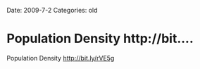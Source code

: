 Date: 2009-7-2
Categories: old

# Population Density http://bit....

Population Density <a href="http://bit.ly/rVE5g" rel="nofollow">http://bit.ly/rVE5g</a>
